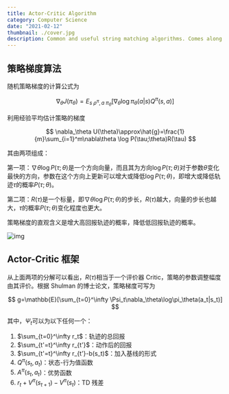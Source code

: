 ```yaml
---
title: Actor-Critic Algorithm
category: Computer Science
date: "2021-02-12"
thumbnail: ./cover.jpg
description: Common and useful string matching algorithms. Comes along with LeetCode examples.
---
```


## 策略梯度算法

随机策略梯度的计算公式为

$$
\nabla_\theta J(\pi_\theta)=E_{s\ \rho^\pi,a\ \pi_\theta}[\nabla_\theta \log\pi_\theta(a|s)Q^\pi(s,a)]
$$

利用经验平均估计策略的梯度

$$
\nabla_\theta U(\theta)\approx\hat{g}=\frac{1}{m}\sum_{i=1}^m\nabla\theta \log P(\tau;\theta)R(\tau)
$$

其由两项组成：

第一项：$\nabla\theta \log P(\tau;\theta)$是一个方向向量，而且其为方向$\log P(\tau;\theta)$对于参数$\theta$变化最快的方向，参数在这个方向上更新可以增大或降低$\log P(\tau;\theta)$，即增大或降低轨迹$\tau$的概率$P(\tau;\theta)$。

第二项：$R(\tau)$是一个标量，即$\nabla\theta \log P(\tau;\theta)$的步长，$R(\tau)$越大，向量的步长也越大，$\tau$的概率$P(\tau;\theta)$变化程度也更大。

策略梯度的直观含义是增大高回报轨迹的概率，降低低回报轨迹的概率。

![img](https://pic2.zhimg.com/80/v2-8dbaaa0b69b6ad6a628d83953c527e59_1440w.png)

## Actor-Critic 框架

从上面两项的分解可以看出，$R(\tau)$相当于一个评价器 Critic，策略的参数调整幅度由其评价。根据 Shulman 的博士论文，策略梯度可写为

$$
g=\mathbb{E}[\sum_{t=0}^\infty \Psi_t\nabla_\theta\log\pi_\theta(a_t|s_t)]
$$

其中，$\Psi_t$可以为以下任何一个：

1. $\sum_{t=0}^\infty r_t$：轨迹的总回报
2. $\sum_{t'=t}^\infty r_{t'}$：动作后的回报
3. $\sum_{t'=t}^\infty r_{t'}-b(s_t)$：加入基线的形式
4. $Q^\pi(s_t,a_t)$：状态-行为值函数
5. $A^\pi(s_t,a_t)$：优势函数
6. $r_t+V^\pi(s_{t+1})-V^\pi(s_{t})$：TD 残差
